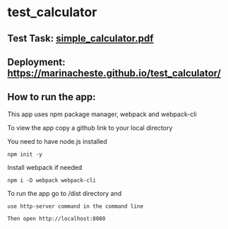 # test_calculator
**Test Task:** [simple_calculator.pdf](https://github.com/MarinaCheSte/test_calculator/files/10168735/simple_calculator.pdf)
---
**Deployment**: https://marinacheste.github.io/test_calculator/
---
**How to run the app:**
--
This app uses npm package manager, webpack and webpack-cli  

To view the app copy a github link to your local directory  

You need to have node.js installed  

`npm init -y`  

Install webpack if needed  

`npm i -D webpack webpack-cli`  

To run the app go to /dist directory and  

`use http-server command in the command line`  

`Then open http://localhost:8080`
